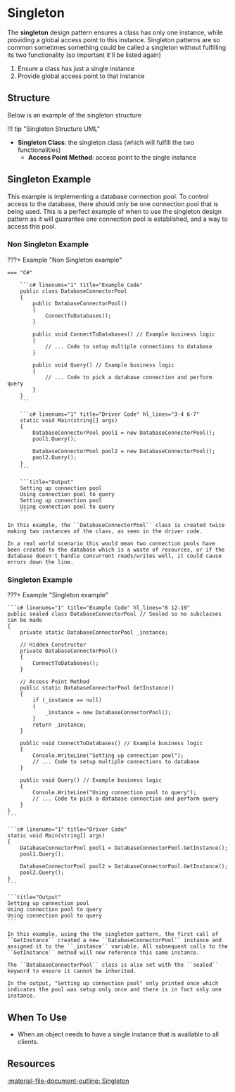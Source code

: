 # Singleton

The **singleton** design pattern ensures a class has only one instance, while providing a global access point to this instance. Singleton patterns are so common sometimes something could be called a singleton without fulfilling its two functionality (so important it'll be listed again)

1. Ensure a class has just a single instance
2. Provide global access point to that instance

## Structure

Below is an example of the singleton structure

!!! tip "Singleton Structure UML"
    <figure markdown>
        <!--
        -->
    </figure>

- **Singleton Class**: the singleton class (which will fulfill the two functionalities)
    - **Access Point Method**: access point to the single instance

## Singleton Example

This example is implementing a database connection pool. To control access to the database, there should only be one connection pool that is being used. This is a perfect example of when to use the singleton design pattern as it will guarantee one connection pool is established, and a way to access this pool.

### Non Singleton Example

???+ Example "Non Singleton example"

    === "C#"

        ```c# linenums="1" title="Example Code"
        public class DatabaseConnectorPool
        {
            public DatabaseConnectorPool()
            {
                ConnectToDatabases();
            }

            public void ConnectToDatabases() // Example business logic
            { 
                // ... Code to setup multiple connections to database
            }

            public void Query() // Example business logic 
            { 
                // ... Code to pick a database connection and perform query
            }
        }
        ```

        ```c# linenums="1" title="Driver Code" hl_lines="3-4 6-7"
        static void Main(string[] args)
        {
            DatabaseConnectorPool pool1 = new DatabaseConnectorPool();
            pool1.Query();

            DatabaseConnectorPool pool2 = new DatabaseConnectorPool();
            pool2.Query();
        }
        ```

        ```title="Output"
        Setting up connection pool
        Using connection pool to query
        Setting up connection pool
        Using connection pool to query
        ```

    In this example, the ``DatabaseConnectorPool`` class is created twice making two instances of the class, as seen in the driver code. 

    In a real world scenario this would mean two connection pools have been created to the database which is a waste of resources, or if the database doesn't handle concurrent reads/writes well, it could cause errors down the line.

### Singleton Example 

???+ Example "Singleton example"

    ```c# linenums="1" title="Example Code" hl_lines="6 12-19"
    public sealed class DatabaseConnectorPool // Sealed so no subclasses can be made
    {
        private static DatabaseConnectorPool _instance;

        // Hidden Constructor
        private DatabaseConnectorPool()
        { 
            ConnectToDatabases();
        }

        // Access Point Method
        public static DatabaseConnectorPool GetInstance()
        {
            if (_instance == null)
            { 
                _instance = new DatabaseConnectorPool();
            }
            return _instance;
        }

        public void ConnectToDatabases() // Example business logic
        { 
            Console.WriteLine("Setting up connection pool");
            // ... Code to setup multiple connections to database
        }

        public void Query() // Example business logic 
        { 
            Console.WriteLine("Using connection pool to query");
            // ... Code to pick a database connection and perform query
        }
    }
    ```

    ```c# linenums="1" title="Driver Code"
    static void Main(string[] args)
    {
        DatabaseConnectorPool pool1 = DatabaseConnectorPool.GetInstance();
        pool1.Query();

        DatabaseConnectorPool pool2 = DatabaseConnectorPool.GetInstance();
        pool2.Query();
    }
    ```

    ```title="Output"
    Setting up connection pool
    Using connection pool to query
    Using connection pool to query
    ```

    In this example, using the the singleton pattern, the first call of ``GetInstance`` created a new ``DatabaseConnectorPool`` instance and assigned it to the ``_instance`` variable. All subsequent calls to the ``GetInstance`` method will now reference this same instance.

    The ``DatabaseConnectorPool`` class is also set with the ``sealed`` keyword to ensure it cannot be inherited.

    In the output, "Setting up connection pool" only printed once which indicates the pool was setup only once and there is in fact only one instance.

## When To Use 

- When an object needs to have a single instance that is available to all clients.

## Resources

[:material-file-document-outline: Singleton](https://refactoring.guru/design-patterns/singleton)





